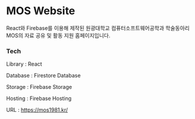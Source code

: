 # MOS Website

React와 Firebase를 이용해 제작된 원광대학교 컴퓨터소프트웨어공학과 학술동아리 MOS의 자료 공유 및 활동 지원 홈페이지입니다.

### Tech

Library : React

Database : Firestore Database

Storage : Firebase Storage

Hosting : Firebase Hosting

URL : https://mos1981.kr/